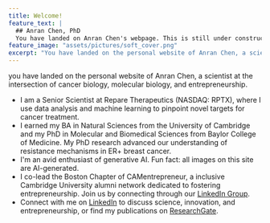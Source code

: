 ```yaml
---
title: Welcome!
feature_text: |
  ## Anran Chen, PhD
  You have landed on Anran Chen's webpage. This is still under construction. Please come back later!
feature_image: "assets/pictures/soft_cover.png"
excerpt: "You have landed on the personal website of Anran Chen, a scientist at the intersection of cancer biology, molecular biology, and entrepreneurship."
---
```


you have landed on the personal website of Anran Chen, a scientist at the intersection of cancer biology, molecular biology, and entrepreneurship.

- I am a Senior Scientist at Repare Therapeutics (NASDAQ: RPTX), where I use data analysis and machine learning to pinpoint novel targets for cancer treatment.
- I earned my BA in Natural Sciences from the University of Cambridge and my PhD in Molecular and Biomedical Sciences from Baylor College of Medicine. My PhD research advanced our understanding of resistance mechanisms in ER+ breast cancer.
- I'm an avid enthusiast of generative AI. Fun fact: all images on this site are AI-generated.
- I co-lead the Boston Chapter of  CAMentrepreneur, a inclusive Cambridge University alumni network dedicated to fostering entrepreneurship. Join us by connecting through our [LinkedIn Group](https://www.linkedin.com/groups/13026165/).
- Connect with me on [LinkedIn](https://www.linkedin.com/in/anran-chen-ph-d-6386a5a9/) to discuss science, innovation, and entrepreneurship, or find my publications on [ResearchGate](https://www.researchgate.net/profile/Anran-Chen-6).
